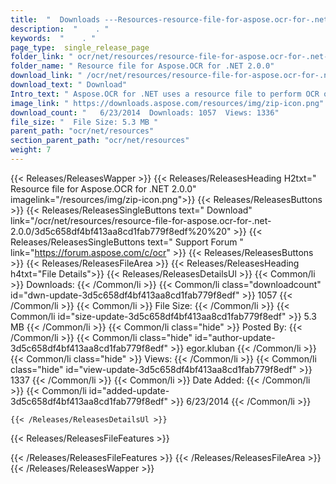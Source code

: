 ```yaml
---
title:  "  Downloads ---Resources-resource-file-for-aspose.ocr-for-.net-2.0.0 . " 
description:  "    . " 
keywords:  "    . " 
page_type:  single_release_page
folder_link: " ocr/net/resources/resource-file-for-aspose.ocr-for-.net-2.0.0/"
folder_name: " Resource file for Aspose.OCR for .NET 2.0.0"
download_link: " /ocr/net/resources/resource-file-for-aspose.ocr-for-.net-2.0.0/3d5c658df4bf413aa8cd1fab779f8edf"
download_text: " Download"
Intro_text: " Aspose.OCR for .NET uses a resource file to perform OCR operations against the i..."
image_link: " https://downloads.aspose.com/resources/img/zip-icon.png"
download_count: "   6/23/2014  Downloads: 1057  Views: 1336"
file_size: "  File Size: 5.3 MB "
parent_path: "ocr/net/resources"
section_parent_path: "ocr/net/resources"
weight: 7 
---
```


{{< Releases/ReleasesWapper >}}
  {{< Releases/ReleasesHeading H2txt=" Resource file for Aspose.OCR for .NET 2.0.0" imagelink="/resources/img/zip-icon.png">}}
  {{< Releases/ReleasesButtons >}}
    {{< Releases/ReleasesSingleButtons text=" Download" link="/ocr/net/resources/resource-file-for-aspose.ocr-for-.net-2.0.0/3d5c658df4bf413aa8cd1fab779f8edf%20%20" >}}
    {{< Releases/ReleasesSingleButtons text=" Support Forum " link="https://forum.aspose.com/c/ocr" >}}
  {{< Releases/ReleasesButtons >}}
  {{< Releases/ReleasesFileArea >}}
    {{< Releases/ReleasesHeading h4txt="File Details">}}
    {{< Releases/ReleasesDetailsUl >}}
            {{< Common/li  >}} Downloads: {{< /Common/li >}} 
      {{< Common/li class="downloadcount" id="dwn-update-3d5c658df4bf413aa8cd1fab779f8edf" >}} 1057 {{< /Common/li >}} 
      {{< Common/li  >}} File Size: {{< /Common/li >}} 
      {{< Common/li id="size-update-3d5c658df4bf413aa8cd1fab779f8edf" >}} 5.3 MB {{< /Common/li >}} 
      {{< Common/li  class="hide" >}} Posted By: {{< /Common/li >}} 
      {{< Common/li class="hide" id="author-update-3d5c658df4bf413aa8cd1fab779f8edf" >}} egor.kluban {{< /Common/li >}} 
      {{< Common/li class="hide"  >}} Views: {{< /Common/li >}} 
      {{< Common/li class="hide" id="view-update-3d5c658df4bf413aa8cd1fab779f8edf" >}} 1337 {{< /Common/li >}} 
      {{< Common/li  >}} Date Added: {{< /Common/li >}} 
      {{< Common/li id="added-update-3d5c658df4bf413aa8cd1fab779f8edf" >}} 6/23/2014 {{< /Common/li >}} 

    {{< /Releases/ReleasesDetailsUl >}}

  {{< Releases/ReleasesFileFeatures >}}
      
  {{< /Releases/ReleasesFileFeatures >}}
 {{< /Releases/ReleasesFileArea >}}
{{< /Releases/ReleasesWapper >}}


